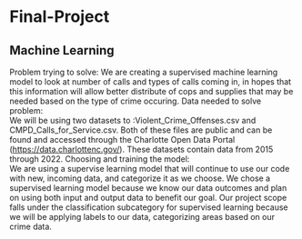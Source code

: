 # Final-Project
## Machine Learning  
Problem trying to solve: We are creating a supervised machine learning model to look at number of calls and types of calls coming in, in hopes that this information will allow better distribute of cops and supplies that may be needed based on the type of crime occuring. 
Data needed to solve problem:  
We will be using two datasets to :Violent_Crime_Offenses.csv and CMPD_Calls_for_Service.csv. Both of these files are public and can be found and accessed through the Charlotte Open Data Portal (https://data.charlottenc.gov/). These datasets contain data from 2015 through 2022. 
Choosing and training the model:  
We are using a supervise learning model that will continue to use our code with new, incoming data, and categorize it as we choose. We chose a supervised learning model because we know our data outcomes and plan on using both input and output data to benefit our goal. Our project scope falls under the classification subcategory for supervised learning because we will be applying labels to our data, categorizing areas based on our crime data.                                                                                                             
